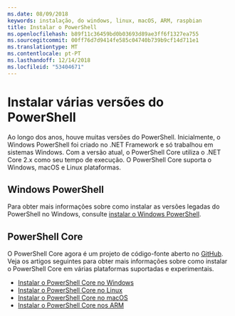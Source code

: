 ```yaml
---
ms.date: 08/09/2018
keywords: instalação, do windows, linux, macOS, ARM, raspbian
title: Instalar o PowerShell
ms.openlocfilehash: b89f11c36459bd0b03693d89ae3ff6f1327ea755
ms.sourcegitcommit: 00ff76d7d9414fe585c04740b739b9cf14d711e1
ms.translationtype: MT
ms.contentlocale: pt-PT
ms.lasthandoff: 12/14/2018
ms.locfileid: "53404671"
---
```

# <a name="installing-various-versions-of-powershell"></a>Instalar várias versões do PowerShell

Ao longo dos anos, houve muitas versões do PowerShell. Inicialmente, o Windows PowerShell foi criado no .NET Framework e só trabalhou em sistemas Windows. Com a versão atual, o PowerShell Core utiliza o .NET Core 2.x como seu tempo de execução. O PowerShell Core suporta o Windows, macOS e Linux plataformas.

## <a name="windows-powershell"></a>Windows PowerShell

Para obter mais informações sobre como instalar as versões legadas do PowerShell no Windows, consulte [instalar o Windows PowerShell](installing-windows-powershell.md).

## <a name="powershell-core"></a>PowerShell Core

O PowerShell Core agora é um projeto de código-fonte aberto no [GitHub](https://github.com/powershell/powershell).
Veja os artigos seguintes para obter mais informações sobre como instalar o PowerShell Core em várias plataformas suportadas e experimentais.

- [Instalar o PowerShell Core no Windows](Installing-PowerShell-Core-on-Windows.md)
- [Instalar o PowerShell Core no Linux](Installing-PowerShell-Core-on-Linux.md)
- [Instalar o PowerShell Core no macOS](Installing-PowerShell-Core-on-macOS.md)
- [Instalar o PowerShell Core nos ARM](PowerShell-Core-on-ARM.md)
